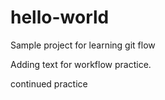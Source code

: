 # hello-world
Sample project for learning git flow

Adding text for workflow practice.

continued practice
